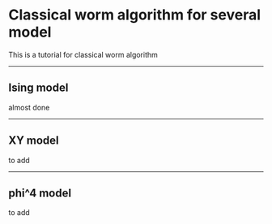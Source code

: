 # Classical worm algorithm for several model #
This is a tutorial for classical worm algorithm

--------------------------------------
## Ising model ##

almost done


--------------------------------------
## XY model ##

to add


--------------------------------------
## phi^4 model ##
to add
